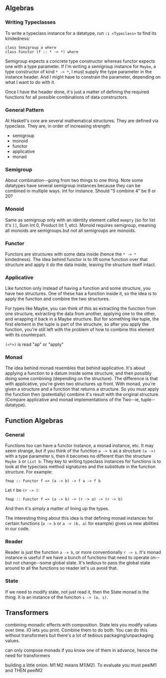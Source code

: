Algebras
--------

### Writing Typeclasses

To write a typeclass instance for a datatype, run `:i <Typeclass>` to
find its kindedness:

``` {.haskell}
class Semigroup a where
class Functor (f :: * -> *) where
```

Semigroup expects a concrete type constructor whereas functor expects
one with a type parameter. If I\'m writing a semigroup instance for
`Maybe`, a type constructor of kind `* -> *`, I must supply the type
parameter in the instance header. And I might have to constrain the
parameter, depending on what I want to do with it.

Once I have the header done, it\'s just a matter of defining the
required functions for all possible combinations of data constructors.

### General Pattern

At Haskell\'s core are several mathematical structures. They are defined
via typeclass. They are, in order of increasing strength:

-   semigroup
-   monoid
-   functor
-   applicative
-   monad

### Semigroup

About combination--going from two things to one thing. Note some
datatypes have several semigroup instances because they can be combined
in multiple ways. Int for instance. Should \"5 combine 4\" be 9 or 20?

### Monoid

Same as semigroup only with an identity element called `mempty` (so for
list it\'s `[]`, Sum Int 0, Product Int 1, etc). Monoid requires
semigroup, meaning all monoids are semigroups but not all semigroups are
monoids.

### Functor

Functors are structures with some data inside (hence the `* -> *`
kindedness). The idea behind functor is to lift some function over that
structure and apply it do the data inside, leaving the structure itself
intact.

### Applicative

Like function only instead of having a function and some structure, you
have two structures. One of these has a function inside it, so the idea
is to apply the function and combine the two structures.

For types like Maybe, you can think of this as extracting the function
from one structure, extracting the data from another, applying one to
the other, and wrapping it back in a Maybe structure. But for something
like tuple, the first element in the tuple is part of the structure, so
after you apply the function, you\'re still left with the problem of how
to combine this element with its counterpart.

`(<*>)` is read \"ap\" or \"apply\"

### Monad

The idea behind monad resembles that behind applicative. It\'s about
applying a function to a datum inside some structure, and then possibly
doing some combining (depending on the structure). The difference is
that with applicative, you\'re given two structures up front. With
monad, you\'re given a structure and a function that returns a
structure. So you must apply the function then (potentially) combine
it\'s result with the original structure. (Compare applicative and monad
implementations of the Two--ie, tuple--datatype).

Function Algebras
-----------------

### General

Functions too can have a functor instance, a monad instance, etc. It may
seem strange, but if you think of the function `a -> b` as a structure
`(a ->)` with a type parameter `b`, then it becomes no different than
the structure `Maybe b` or `List b`. They key to writing typeclass
instances for functions is to look at the typeclass method signatures
and the substitute in the function structure. For example:

``` {.haskell}
fmap :: Functor f => (a -> b) -> f a -> f b
```

Let `f` be `(r -> )`:

``` {.haskell}
fmap :: Functor f => (a -> b) -> (r -> a) -> (r -> b)
```

And then it\'s simply a matter of lining up the types.

The interesting thing about this idea is that defining monad instances
for certain functions (`a -> b` or `a -> (b, a)` for example) gives us
new abilities in our code.

### Reader

Reader is just the function `a -> b`, or more conventionally `r -> s`.
It\'s monad instance is useful if we have a bunch of functions that need
to operate on--but not change--some global state. It\'s tedious to pass
the global state around to all the functions so reader let\'s us avoid
that.

### State

If we need to modify state, not just read it, then the State monad is
the thing. It is an instance of the funciton `s -> (a, s)`.

Transformers
------------

combining monadic effects with composition. State lets you modify values
over time. IO lets you print. Combine them to do both. You can do this
without transformers but there\'s a lot of tedious packaging/unpackaging
values.

can only compose monads if you know one of them in advance, hence the
need for transformers

building a little onion. M1 M2 means M1(M2). To evaluate you must peelM1
and THEN peelM2
